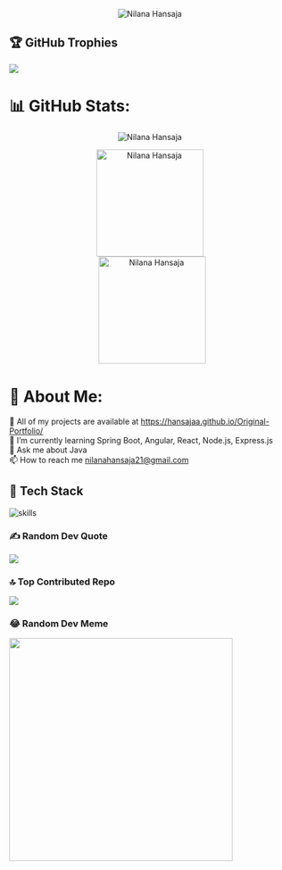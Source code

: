 <p align="center"> 
 <img src="https://komarev.com/ghpvc/?username=Hansajaa&label=Profile%20views&color=0e75b6&style=flat" alt="Nilana Hansaja" /> 
<!--  <img src="https://img.shields.io/badge/Languages-Python | Java | PHP | Typescript | Node | React -green.svg" alt="supun nanayakkara's languages" /> -->
<!--  <img alt="Profile followers" src="https://img.shields.io/github/followers/supuna97"> -->
</p>

## 🏆 GitHub Trophies
![](https://github-profile-trophy.vercel.app/?username=Hansajaa&theme=tokyonight&no-frame=false&no-bg=false&margin-w=4)


# 📊 GitHub Stats:
<p align="center"><img src="https://github-readme-streak-stats.herokuapp.com/?user=Hansajaa&theme=blue-green" alt="Nilana Hansaja" /></p>
  <p align="center">
   <a href="https://github.com/anuraghazra/github-readme-stats"><img alt="Nilana Hansaja" src="https://github-readme-stats.vercel.app/api?username=Hansajaa&show_icons=true&count_private=true&theme=blue-green" height="192px"/></a>
<br/>
  &nbsp;
<img src="https://github-readme-stats.vercel.app/api/top-langs?username=Hansajaa&langs_count=10&show_icons=true&locale=en&layout=compact&theme=blue-green" alt="Nilana Hansaja" height="192px"/>


# 💫 About Me:
🤝 All of my projects are available at https://hansajaa.github.io/Original-Portfolio/<br>🌱 I’m currently learning Spring Boot, Angular, React, Node.js, Express.js<br>💬 Ask me about Java<br>📫 How to reach me nilanahansaja21@gmail.com

## 🔧 Tech Stack

![skills](https://skillicons.dev/icons?i=java,angular,npm,spring,postman,html,css,bootstrap,mui,tailwind,js,ts,php,wordpress,nodejs,expressjs,react,mongodb,mysql,py,vim,docker,kubernetes,md,git,figma,bash,cloudflare,jquery,nginx,vscode,azure&theme=light)


### ✍️ Random Dev Quote
![](https://quotes-github-readme.vercel.app/api?type=vetical&theme=radical)

### 🔝 Top Contributed Repo
![](https://github-contributor-stats.vercel.app/api?username=Hansajaa&limit=5&theme=monokai&combine_all_yearly_contributions=true)

### 😂 Random Dev Meme
<img src='https://randommeme-five.vercel.app/' style="height: 400px;"/>

<!-- Proudly created with GPRM ( https://gprm.itsvg.in ) -->
